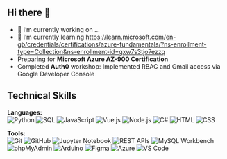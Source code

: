 ## Hi there 👋

- 🔭 I’m currently working on ...
- 🌱 I’m currently learning https://learn.microsoft.com/en-gb/credentials/certifications/azure-fundamentals/?ns-enrollment-type=Collection&ns-enrollment-id=gxw7s3tjo7ezzq
- Preparing for **Microsoft Azure AZ-900 Certification**
- Completed **Auth0** workshop: Implemented RBAC and Gmail access via Google Developer Console

## Technical Skills

**Languages:**  
![Python](https://img.shields.io/badge/-Python-blue?logo=python&logoColor=white)
![SQL](https://img.shields.io/badge/-SQL-4479A1?logo=mysql&logoColor=white)
![JavaScript](https://img.shields.io/badge/-JavaScript-F7DF1E?logo=javascript&logoColor=black)
![Vue.js](https://img.shields.io/badge/-Vue.js-4FC08D?logo=vue.js&logoColor=white)
![Node.js](https://img.shields.io/badge/-Node.js-339933?logo=node.js&logoColor=white)
![C#](https://img.shields.io/badge/-C%23-239120?logo=c-sharp&logoColor=white)
![HTML](https://img.shields.io/badge/-HTML5-E34F26?logo=html5&logoColor=white)
![CSS](https://img.shields.io/badge/-CSS3-1572B6?logo=css3&logoColor=white)

**Tools:**  
![Git](https://img.shields.io/badge/-Git-F05032?logo=git&logoColor=white)
![GitHub](https://img.shields.io/badge/-GitHub-181717?logo=github&logoColor=white)
![Jupyter Notebook](https://img.shields.io/badge/-Jupyter-F37626?logo=jupyter&logoColor=white)
![REST APIs](https://img.shields.io/badge/-REST%20API-6DB33F?logo=swagger&logoColor=white)
![MySQL Workbench](https://img.shields.io/badge/-MySQL%20Workbench-4479A1?logo=mysql&logoColor=white)
![phpMyAdmin](https://img.shields.io/badge/-phpMyAdmin-6C78AF?logo=php&logoColor=white)
![Arduino](https://img.shields.io/badge/-Arduino-00979D?logo=arduino&logoColor=white)
![Figma](https://img.shields.io/badge/-Figma-F24E1E?logo=figma&logoColor=white)
![Azure](https://img.shields.io/badge/-Azure-0078D4?logo=microsoftazure&logoColor=white)
![VS Code](https://img.shields.io/badge/-VSCode-007ACC?logo=visual-studio-code&logoColor=white)


<!--
**massirr/massirr** is a ✨ _special_ ✨ repository because its `README.md` (this file) appears on your GitHub profile.

Here are some ideas to get you started:

- 🔭 I’m currently working on ...
- 🌱 I’m currently learning ...
- 👯 I’m looking to collaborate on ...
- 🤔 I’m looking for help with ...
- 💬 Ask me about ...
- 📫 How to reach me: ...
- 😄 Pronouns: ...
- ⚡ Fun fact: ...
-->
